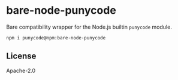 # bare-node-punycode

Bare compatibility wrapper for the Node.js builtin `punycode` module.

```
npm i punycode@npm:bare-node-punycode
```

## License

Apache-2.0
